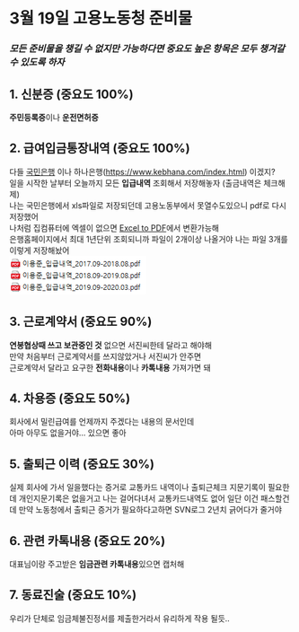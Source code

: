 # 3월 19일 고용노동청 준비물

### *모든 준비물을 챙길 수 없지만 가능하다면 중요도 높은 항목은 모두 챙겨갈 수 있도록 하자* ###

## 1. 신분증 (중요도 100%)
**주민등록증**이나 **운전면허증**

## 2. 급여입금통장내역 (중요도 100%)
다들 [국민은행](https://www.kbstar.com/) 이나 하나은행(https://www.kebhana.com/index.html) 이겠지?  
일을 시작한 날부터 오늘까지 모든 **입급내역** 조회해서 저장해놓자 (출금내역은 체크해제)   
나는 국민은행에서 xls파일로 저장되던데 고용노동부에서 못열수도있으니 pdf로 다시 저장했어  
나처럼 집컴퓨터에 엑셀이 없으면 [Excel to PDF](https://smallpdf.com/kr/excel-to-pdf)에서 변환가능해  
은행홈페이지에서 최대 1년단위 조회되니까 파일이 2개이상 나올거야
나는 파일 3개를 이렇게 저장해놨어  
![입급내역](log.png)
  

## 3. 근로계약서 (중요도 90%)
**연봉협상때 쓰고 보관중인 것** 
없으면 서진씨한테 달라고 해야해  
만약 처음부터 근로계약서를 쓰지않았거나 서진씨가 안주면  
근로계약서 달라고 요구한 **전화내용**이나 **카톡내용** 가져가면 돼   
  
  
## 4. 차용증 (중요도 50%)
회사에서 밀린급여를 언제까지 주겠다는 내용의 문서인데  
아마 아무도 없을거야... 있으면 좋아   

## 5. 출퇴근 이력 (중요도 30%)    
실제 회사에 가서 일을했다는 증거로 교통카드 내역이나 출퇴근체크 지문기록이 필요한데
개인지문기록은 없을거고 나는 걸어다녀서 교통카드내역도 없어
일단 이건 패스할건데 만약 노동청에서 출퇴근 증거가 필요하다고하면 SVN로그 2년치 긁어다가 줄거야
  
  
## 6. 관련 카톡내용 (중요도 20%)
대표님이랑 주고받은 **임금관련 카톡내용**있으면 캡처해  
     

## 7. 동료진술 (중요도 10%)  
우리가 단체로 임금체불진정서를 제출한거라서 유리하게 작용 될듯..





